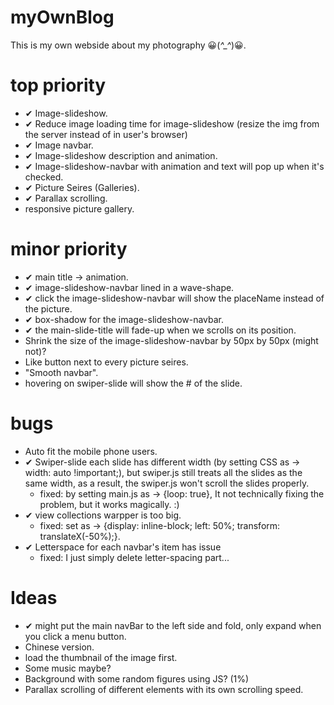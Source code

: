 # myOwnBlog
This is my own webside about my photography 😀(*^_^*)😀.


# top priority
- ✔ Image-slideshow.
- ✔ Reduce image loading time for image-slideshow (resize the img from the server instead of in user's browser)
- ✔ Image navbar.
- ✔ Image-slideshow description and animation.
- ✔ Image-slideshow-navbar with animation and text will pop up when it's checked.
- ✔ Picture Seires (Galleries).
- ✔ Parallax scrolling.
- responsive picture gallery.

# minor priority
- ✔ main title -> animation.
- ✔ image-slideshow-navbar lined in a wave-shape.
- ✔ click the image-slideshow-navbar will show the placeName instead of the picture.
- ✔ box-shadow for the image-slideshow-navbar.
- ✔ the main-slide-title will fade-up when we scrolls on its position.
- Shrink the size of the image-slideshow-navbar by 50px by 50px (might not)?
- Like button next to every picture seires.
- "Smooth navbar".
- hovering on swiper-slide will show the # of the slide.

# bugs
- Auto fit the mobile phone users.
- ✔ Swiper-slide each slide has different width (by setting CSS as -> width: auto !important;), but swiper.js still treats all the slides as the same width, as a result, the swiper.js won't scroll the slides properly.
  - fixed: by setting main.js as -> {loop: true}, It not technically fixing the problem, but it works magically. :)
- ✔ view collections warpper is too big.
  - fixed: set as -> {display: inline-block; left: 50%; transform: translateX(-50%);}.
- ✔ Letterspace for each navbar's item has issue
  - fixed: I just simply delete letter-spacing part...

# Ideas
- ✔ might put the main navBar to the left side and fold, only expand when you click a menu button.
- Chinese version.
- load the thumbnail of the image first.
- Some music maybe?
- Background with some random figures using JS? (1%)
- Parallax scrolling of different elements with its own scrolling speed.


